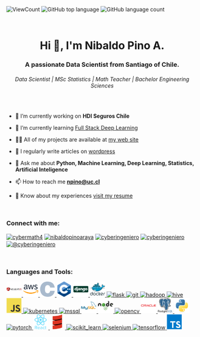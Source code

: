 ![ViewCount](https://komarev.com/ghpvc/?username=cyberingeniero&color=green&style=flat)
![GitHub top language](https://img.shields.io/github/languages/top/CyberIngeniero/hierarchical_clustering?style=flat&color=green)
![GitHub language count](https://img.shields.io/github/languages/count/CyberIngeniero/hierarchical_clustering?style=flat&color=green)

<br>

<h1 align="center">Hi 👋, I'm Nibaldo Pino A.</h1>
<h3 align="center">A passionate Data Scientist from Santiago of Chile.</h3>
<h6 align="center">Data Scientist | MSc Statistics | Math Teacher | Bachelor Engineering Sciences</h6>

<br>

- 🔭 I’m currently working on **HDI Seguros Chile**

- 🌱 I’m currently learning [Full Stack Deep Learning](https://fullstackdeeplearning.com/spring2021/)

- 👨‍💻 All of my projects are available at [my web site](www.cyberingeniero.ai)

- 📝 I regularly write articles on [wordpress](https://cyberingeniero.wordpress.com/)

- 💬 Ask me about **Python, Machine Learning, Deep Learning, Statistics, Artificial Inteligence**

- 📫 How to reach me **npino@uc.cl**

- 📄 Know about my experiences [visit my resume](https://github.com/CyberIngeniero/my_resume/blob/main/CV_Nibaldo.pdf)

<br>

<h3 align="left">Connect with me:</h3>
<p align="left">
<a href="https://twitter.com/cybermath4" target="blank"><img align="center" src="https://cdn.jsdelivr.net/npm/simple-icons@3.0.1/icons/twitter.svg" alt="cybermath4" height="30" width="40" /></a>
<a href="https://linkedin.com/in/nibaldopinoaraya" target="blank"><img align="center" src="https://cdn.jsdelivr.net/npm/simple-icons@3.0.1/icons/linkedin.svg" alt="nibaldopinoaraya" height="30" width="40" /></a>
<a href="https://stackoverflow.com/users/cyberingeniero" target="blank"><img align="center" src="https://cdn.jsdelivr.net/npm/simple-icons@3.0.1/icons/stackoverflow.svg" alt="cyberingeniero" height="30" width="40" /></a>
<a href="https://kaggle.com/cyberingeniero" target="blank"><img align="center" src="https://cdn.jsdelivr.net/npm/simple-icons@3.0.1/icons/kaggle.svg" alt="cyberingeniero" height="30" width="40" /></a>
<a href="https://medium.com/@cyberingeniero" target="blank"><img align="center" src="https://cdn.jsdelivr.net/npm/simple-icons@3.0.1/icons/medium.svg" alt="@cyberingeniero" height="30" width="40" /></a>
</p>

<br>

<h3 align="left">Languages and Tools:</h3>
<p align="left"> <a href="https://angular.io" target="_blank"> <img src="https://raw.githubusercontent.com/devicons/devicon/master/icons/angularjs/angularjs-original-wordmark.svg" alt="angularjs" width="40" height="40"/> </a> <a href="https://aws.amazon.com" target="_blank"> <img src="https://raw.githubusercontent.com/devicons/devicon/master/icons/amazonwebservices/amazonwebservices-original-wordmark.svg" alt="aws" width="40" height="40"/> </a> <a href="https://www.cprogramming.com/" target="_blank"> <img src="https://raw.githubusercontent.com/devicons/devicon/master/icons/c/c-original.svg" alt="c" width="40" height="40"/> </a> <a href="https://www.w3schools.com/cpp/" target="_blank"> <img src="https://raw.githubusercontent.com/devicons/devicon/master/icons/cplusplus/cplusplus-original.svg" alt="cplusplus" width="40" height="40"/> </a> <a href="https://www.djangoproject.com/" target="_blank"> <img src="https://raw.githubusercontent.com/devicons/devicon/master/icons/django/django-original.svg" alt="django" width="40" height="40"/> </a> <a href="https://www.docker.com/" target="_blank"> <img src="https://raw.githubusercontent.com/devicons/devicon/master/icons/docker/docker-original-wordmark.svg" alt="docker" width="40" height="40"/> </a> <a href="https://flask.palletsprojects.com/" target="_blank"> <img src="https://www.vectorlogo.zone/logos/pocoo_flask/pocoo_flask-icon.svg" alt="flask" width="40" height="40"/> </a> <a href="https://git-scm.com/" target="_blank"> <img src="https://www.vectorlogo.zone/logos/git-scm/git-scm-icon.svg" alt="git" width="40" height="40"/> </a> <a href="https://hadoop.apache.org/" target="_blank"> <img src="https://www.vectorlogo.zone/logos/apache_hadoop/apache_hadoop-icon.svg" alt="hadoop" width="40" height="40"/> </a> <a href="https://hive.apache.org/" target="_blank"> <img src="https://www.vectorlogo.zone/logos/apache_hive/apache_hive-icon.svg" alt="hive" width="40" height="40"/> </a> <a href="https://developer.mozilla.org/en-US/docs/Web/JavaScript" target="_blank"> <img src="https://raw.githubusercontent.com/devicons/devicon/master/icons/javascript/javascript-original.svg" alt="javascript" width="40" height="40"/> </a> <a href="https://kubernetes.io" target="_blank"> <img src="https://www.vectorlogo.zone/logos/kubernetes/kubernetes-icon.svg" alt="kubernetes" width="40" height="40"/> </a> <a href="https://www.microsoft.com/en-us/sql-server" target="_blank"> <img src="https://cdn.worldvectorlogo.com/logos/microsoft-sql-server.svg" alt="mssql" width="40" height="40"/> </a> <a href="https://www.mysql.com/" target="_blank"> <img src="https://raw.githubusercontent.com/devicons/devicon/master/icons/mysql/mysql-original-wordmark.svg" alt="mysql" width="40" height="40"/> </a> <a href="https://nodejs.org" target="_blank"> <img src="https://raw.githubusercontent.com/devicons/devicon/master/icons/nodejs/nodejs-original-wordmark.svg" alt="nodejs" width="40" height="40"/> </a> <a href="https://opencv.org/" target="_blank"> <img src="https://www.vectorlogo.zone/logos/opencv/opencv-icon.svg" alt="opencv" width="40" height="40"/> </a> <a href="https://www.oracle.com/" target="_blank"> <img src="https://raw.githubusercontent.com/devicons/devicon/master/icons/oracle/oracle-original.svg" alt="oracle" width="40" height="40"/> </a> <a href="https://www.postgresql.org" target="_blank"> <img src="https://raw.githubusercontent.com/devicons/devicon/master/icons/postgresql/postgresql-original-wordmark.svg" alt="postgresql" width="40" height="40"/> </a> <a href="https://www.python.org" target="_blank"> <img src="https://raw.githubusercontent.com/devicons/devicon/master/icons/python/python-original.svg" alt="python" width="40" height="40"/> </a> <a href="https://pytorch.org/" target="_blank"> <img src="https://www.vectorlogo.zone/logos/pytorch/pytorch-icon.svg" alt="pytorch" width="40" height="40"/> </a> <a href="https://reactjs.org/" target="_blank"> <img src="https://raw.githubusercontent.com/devicons/devicon/master/icons/react/react-original-wordmark.svg" alt="react" width="40" height="40"/> </a> <a href="https://www.scala-lang.org" target="_blank"> <img src="https://raw.githubusercontent.com/devicons/devicon/master/icons/scala/scala-original.svg" alt="scala" width="40" height="40"/> </a> <a href="https://scikit-learn.org/" target="_blank"> <img src="https://upload.wikimedia.org/wikipedia/commons/0/05/Scikit_learn_logo_small.svg" alt="scikit_learn" width="40" height="40"/> </a> <a href="https://www.selenium.dev" target="_blank"> <img src="https://raw.githubusercontent.com/detain/svg-logos/780f25886640cef088af994181646db2f6b1a3f8/svg/selenium-logo.svg" alt="selenium" width="40" height="40"/> </a> <a href="https://www.tensorflow.org" target="_blank"> <img src="https://www.vectorlogo.zone/logos/tensorflow/tensorflow-icon.svg" alt="tensorflow" width="40" height="40"/> </a> <a href="https://www.typescriptlang.org/" target="_blank"> <img src="https://raw.githubusercontent.com/devicons/devicon/master/icons/typescript/typescript-original.svg" alt="typescript" width="40" height="40"/> </a> </p>

